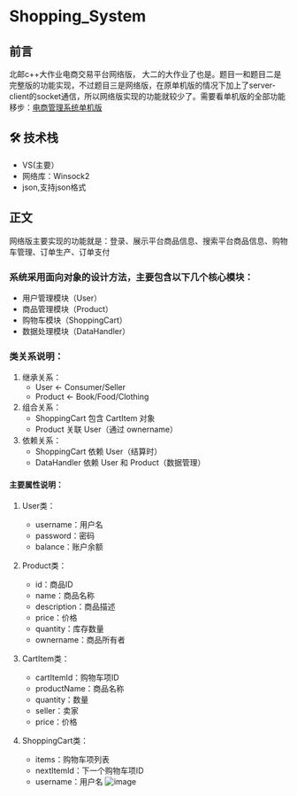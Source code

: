 # Shopping_System
## 前言
北邮c++大作业电商交易平台网络版， 大二的大作业了也是。题目一和题目二是完整版的功能实现，不过题目三是网络版，在原单机版的情况下加上了server-client的socket通信，所以网络版实现的功能就较少了。需要看单机版的全部功能移步：[电商管理系统单机版](https://github.com/Jiangyixan/Shopping-System-StandaloneVersion)

## 🛠️ 技术栈
- VS(主要）
- 网络库：Winsock2
- json,支持json格式
## 正文
网络版主要实现的功能就是：登录、展示平台商品信息、搜索平台商品信息、购物车管理、订单生产、订单支付
### 系统采用面向对象的设计方法，主要包含以下几个核心模块：
- 用户管理模块（User）
- 商品管理模块（Product）
- 购物车模块（ShoppingCart）
- 数据处理模块（DataHandler）
### 类关系说明：
1. 继承关系：
   - User <- Consumer/Seller
   - Product <- Book/Food/Clothing
2. 组合关系：
   - ShoppingCart 包含 CartItem 对象
   - Product 关联 User（通过 ownername）
3. 依赖关系：
   - ShoppingCart 依赖 User（结算时）
   - DataHandler 依赖 User 和 Product（数据管理）
#### 主要属性说明：
1. User类：
   - username：用户名
   - password：密码
   - balance：账户余额

2. Product类：
   - id：商品ID
   - name：商品名称
   - description：商品描述
   - price：价格
   - quantity：库存数量
   - ownername：商品所有者
3. CartItem类：
   - cartItemId：购物车项ID
   - productName：商品名称
   - quantity：数量
   - seller：卖家
   - price：价格
4. ShoppingCart类：
   - items：购物车项列表
   - nextItemId：下一个购物车项ID
   - username：用户名
![image](https://github.com/user-attachments/assets/cc8cb39f-d098-4d71-88e8-50b3c0fe227f)

